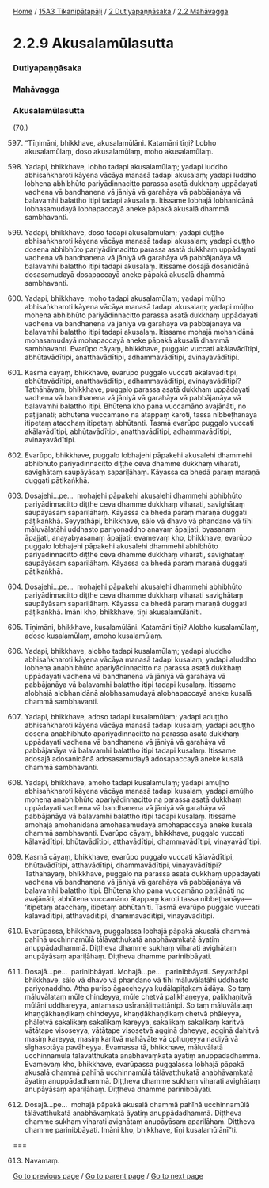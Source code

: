 
[Home](/) / [15A3 Tikanipātapāḷi](/tipitaka/15A3.md) / [2 Dutiyapaṇṇāsaka](/tipitaka/15A3/2.md) / [2.2 Mahāvagga](/tipitaka/15A3/2/2.2.md)

# 2.2.9 Akusalamūlasutta

### Dutiyapaṇṇāsaka

### Mahāvagga

### Akusalamūlasutta

(70.)

597. “Tīṇimāni, bhikkhave, akusalamūlāni. Katamāni tīṇi? Lobho akusalamūlaṃ, doso akusalamūlaṃ, moho akusalamūlaṃ.

598. Yadapi, bhikkhave, lobho tadapi akusalamūlaṃ; yadapi luddho abhisaṅkharoti kāyena vācāya manasā tadapi akusalaṃ; yadapi luddho lobhena abhibhūto pariyādinnacitto parassa asatā dukkhaṃ uppādayati vadhena vā bandhanena vā jāniyā vā garahāya vā pabbājanāya vā balavamhi balattho itipi tadapi akusalaṃ. Itissame lobhajā lobhanidānā lobhasamudayā lobhapaccayā aneke pāpakā akusalā dhammā sambhavanti.

599. Yadapi, bhikkhave, doso tadapi akusalamūlaṃ; yadapi duṭṭho abhisaṅkharoti kāyena vācāya manasā tadapi akusalaṃ; yadapi duṭṭho dosena abhibhūto pariyādinnacitto parassa asatā dukkhaṃ uppādayati vadhena vā bandhanena vā jāniyā vā garahāya vā pabbājanāya vā balavamhi balattho itipi tadapi akusalaṃ. Itissame dosajā dosanidānā dosasamudayā dosapaccayā aneke pāpakā akusalā dhammā sambhavanti.

600. Yadapi, bhikkhave, moho tadapi akusalamūlaṃ; yadapi mūḷho abhisaṅkharoti kāyena vācāya manasā tadapi akusalaṃ; yadapi mūḷho mohena abhibhūto pariyādinnacitto parassa asatā dukkhaṃ uppādayati vadhena vā bandhanena vā jāniyā vā garahāya vā pabbājanāya vā balavamhi balattho itipi tadapi akusalaṃ. Itissame mohajā mohanidānā mohasamudayā mohapaccayā aneke pāpakā akusalā dhammā sambhavanti. Evarūpo cāyaṃ, bhikkhave, puggalo vuccati akālavādītipi, abhūtavādītipi, anatthavādītipi, adhammavādītipi, avinayavādītipi.

601. Kasmā cāyaṃ, bhikkhave, evarūpo puggalo vuccati akālavādītipi, abhūtavādītipi, anatthavādītipi, adhammavādītipi, avinayavādītipi? Tathāhāyaṃ, bhikkhave, puggalo parassa asatā dukkhaṃ uppādayati vadhena vā bandhanena vā jāniyā vā garahāya vā pabbājanāya vā balavamhi balattho itipi. Bhūtena kho pana vuccamāno avajānāti, no paṭijānāti; abhūtena vuccamāno na ātappaṃ karoti, tassa nibbeṭhanāya itipetaṃ atacchaṃ itipetaṃ abhūtanti. Tasmā evarūpo puggalo vuccati akālavādītipi, abhūtavādītipi, anatthavādītipi, adhammavādītipi, avinayavādītipi.

602. Evarūpo, bhikkhave, puggalo lobhajehi pāpakehi akusalehi dhammehi abhibhūto pariyādinnacitto diṭṭhe ceva dhamme dukkhaṃ viharati, savighātaṃ saupāyāsaṃ sapariḷāhaṃ. Kāyassa ca bhedā paraṃ maraṇā duggati pāṭikaṅkhā.

603. Dosajehi…pe…  mohajehi pāpakehi akusalehi dhammehi abhibhūto pariyādinnacitto diṭṭhe ceva dhamme dukkhaṃ viharati, savighātaṃ saupāyāsaṃ sapariḷāhaṃ. Kāyassa ca bhedā paraṃ maraṇā duggati pāṭikaṅkhā. Seyyathāpi, bhikkhave, sālo vā dhavo vā phandano vā tīhi māluvālatāhi uddhasto pariyonaddho anayaṃ āpajjati, byasanaṃ āpajjati, anayabyasanaṃ āpajjati; evamevaṃ kho, bhikkhave, evarūpo puggalo lobhajehi pāpakehi akusalehi dhammehi abhibhūto pariyādinnacitto diṭṭhe ceva dhamme dukkhaṃ viharati, savighātaṃ saupāyāsaṃ sapariḷāhaṃ. Kāyassa ca bhedā paraṃ maraṇā duggati pāṭikaṅkhā.

604. Dosajehi…pe…  mohajehi pāpakehi akusalehi dhammehi abhibhūto pariyādinnacitto diṭṭhe ceva dhamme dukkhaṃ viharati savighātaṃ saupāyāsaṃ sapariḷāhaṃ. Kāyassa ca bhedā paraṃ maraṇā duggati pāṭikaṅkhā. Imāni kho, bhikkhave, tīṇi akusalamūlānīti.

605. Tīṇimāni, bhikkhave, kusalamūlāni. Katamāni tīṇi? Alobho kusalamūlaṃ, adoso kusalamūlaṃ, amoho kusalamūlaṃ.

606. Yadapi, bhikkhave, alobho tadapi kusalamūlaṃ; yadapi aluddho abhisaṅkharoti kāyena vācāya manasā tadapi kusalaṃ; yadapi aluddho lobhena anabhibhūto apariyādinnacitto na parassa asatā dukkhaṃ uppādayati vadhena vā bandhanena vā jāniyā vā garahāya vā pabbājanāya vā balavamhi balattho itipi tadapi kusalaṃ. Itissame alobhajā alobhanidānā alobhasamudayā alobhapaccayā aneke kusalā dhammā sambhavanti.

607. Yadapi, bhikkhave, adoso tadapi kusalamūlaṃ; yadapi aduṭṭho abhisaṅkharoti kāyena vācāya manasā tadapi kusalaṃ; yadapi aduṭṭho dosena anabhibhūto apariyādinnacitto na parassa asatā dukkhaṃ uppādayati vadhena vā bandhanena vā jāniyā vā garahāya vā pabbājanāya vā balavamhi balattho itipi tadapi kusalaṃ. Itissame adosajā adosanidānā adosasamudayā adosapaccayā aneke kusalā dhammā sambhavanti.

608. Yadapi, bhikkhave, amoho tadapi kusalamūlaṃ; yadapi amūḷho abhisaṅkharoti kāyena vācāya manasā tadapi kusalaṃ; yadapi amūḷho mohena anabhibhūto apariyādinnacitto na parassa asatā dukkhaṃ uppādayati vadhena vā bandhanena vā jāniyā vā garahāya vā pabbājanāya vā balavamhi balattho itipi tadapi kusalaṃ. Itissame amohajā amohanidānā amohasamudayā amohapaccayā aneke kusalā dhammā sambhavanti. Evarūpo cāyaṃ, bhikkhave, puggalo vuccati kālavādītipi, bhūtavādītipi, atthavādītipi, dhammavādītipi, vinayavādītipi.

609. Kasmā cāyaṃ, bhikkhave, evarūpo puggalo vuccati kālavādītipi, bhūtavādītipi, atthavādītipi, dhammavādītipi, vinayavādītipi? Tathāhāyaṃ, bhikkhave, puggalo na parassa asatā dukkhaṃ uppādayati vadhena vā bandhanena vā jāniyā vā garahāya vā pabbājanāya vā balavamhi balattho itipi. Bhūtena kho pana vuccamāno paṭijānāti no avajānāti; abhūtena vuccamāno ātappaṃ karoti tassa nibbeṭhanāya—  ‘itipetaṃ atacchaṃ, itipetaṃ abhūtan’ti. Tasmā evarūpo puggalo vuccati kālavādītipi, atthavādītipi, dhammavādītipi, vinayavādītipi.

610. Evarūpassa, bhikkhave, puggalassa lobhajā pāpakā akusalā dhammā pahīnā ucchinnamūlā tālāvatthukatā anabhāvaṃkatā āyatiṃ anuppādadhammā. Diṭṭheva dhamme sukhaṃ viharati avighātaṃ anupāyāsaṃ apariḷāhaṃ. Diṭṭheva dhamme parinibbāyati.

611. Dosajā…pe…  parinibbāyati. Mohajā…pe…  parinibbāyati. Seyyathāpi bhikkhave, sālo vā dhavo vā phandano vā tīhi māluvālatāhi uddhasto pariyonaddho. Atha puriso āgaccheyya kudālapiṭakaṃ ādāya. So taṃ māluvālataṃ mūle chindeyya, mūle chetvā palikhaṇeyya, palikhaṇitvā mūlāni uddhareyya, antamaso usīranāḷimattānipi. So taṃ māluvālataṃ khaṇḍākhaṇḍikaṃ chindeyya, khaṇḍākhaṇḍikaṃ chetvā phāleyya, phāletvā sakalikaṃ sakalikaṃ kareyya, sakalikaṃ sakalikaṃ karitvā vātātape visoseyya, vātātape visosetvā agginā ḍaheyya, agginā ḍahitvā masiṃ kareyya, masiṃ karitvā mahāvāte vā ophuṇeyya nadiyā vā sīghasotāya pavāheyya. Evamassa tā, bhikkhave, māluvālatā ucchinnamūlā tālāvatthukatā anabhāvaṃkatā āyatiṃ anuppādadhammā. Evamevaṃ kho, bhikkhave, evarūpassa puggalassa lobhajā pāpakā akusalā dhammā pahīnā ucchinnamūlā tālāvatthukatā anabhāvaṃkatā āyatiṃ anuppādadhammā. Diṭṭheva dhamme sukhaṃ viharati avighātaṃ anupāyāsaṃ apariḷāhaṃ. Diṭṭheva dhamme parinibbāyati.

612. Dosajā…pe…  mohajā pāpakā akusalā dhammā pahīnā ucchinnamūlā tālāvatthukatā anabhāvaṃkatā āyatiṃ anuppādadhammā. Diṭṭheva dhamme sukhaṃ viharati avighātaṃ anupāyāsaṃ apariḷāhaṃ. Diṭṭheva dhamme parinibbāyati. Imāni kho, bhikkhave, tīṇi kusalamūlānī”ti.

===

613. Navamaṃ.



[Go to previous page](/tipitaka/15A3/2/2.2/2.2.8.md) / [Go to parent page](/tipitaka/15A3/2/2.2.md) / [Go to next page](/tipitaka/15A3/2/2.2/2.2.10.md)



